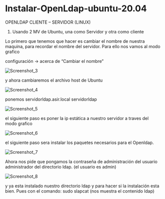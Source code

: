 # Instalar-OpenLdap-ubuntu-20.04
OPENLDAP CLIENTE – SERVIDOR (LINUX)
1. Usando 2 MV de Ubuntu, una como Servidor y otra como cliente

Lo primero que tenemos que hacer es cambiar el nombre de nuestra maquina, para recordar el
nombre del servidor. Para ello nos vamos al modo grafico 

configuración → acerca de “Cambiar el nombre”


![Screenshot_3](https://user-images.githubusercontent.com/119615206/205109624-66b2dfbb-bfda-4581-bc80-e82c141dd1e8.png)

y ahora cambiaremos el archivo host de Ubuntu 

![Screenshot_4](https://user-images.githubusercontent.com/119615206/205109921-075f7d47-5e83-4a5e-b56f-4a19bfa36f4e.png)

ponemos servidorldap.asir.local servidorldap

![Screenshot_5](https://user-images.githubusercontent.com/119615206/205110094-989f4971-9429-4f82-961d-51c2a034207d.png)

el siguiente paso es poner la ip estática a nuestro servidor a traves del modo grafico

![Screenshot_6](https://user-images.githubusercontent.com/119615206/205110291-1e4c383d-d037-4ca8-a5ea-d61e389b043e.png)

el siguiente paso sera instalar los paquetes necesarios para el Openldap.

![Screenshot_7](https://user-images.githubusercontent.com/119615206/205110469-810aab50-9371-425a-86ba-1c0e682cf551.png)

Ahora nos pide que pongamos la contraseña de administración del usuario administrador del
directorio ldap. (el usuario es admin) 

![Screenshot_8](https://user-images.githubusercontent.com/119615206/205110668-7244d9a8-5c06-4778-b4d8-eadeccdef254.png)

y ya esta instalado nuestro directorio ldap y para hacer si la instalación esta bien. Pues con el
comando: sudo slapcat (nos muestra el contenido ldap)

